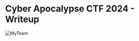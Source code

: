 # Cyber Apocalypse CTF 2024 -  Writeup
 
![MyTeam](https://ctf.hackthebox.com/team/overview/163443)

